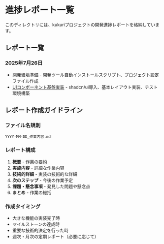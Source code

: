 # 進捗レポート一覧

このディレクトリには、kukuriプロジェクトの開発進捗レポートを格納しています。

## レポート一覧

### 2025年7月26日
- [開発環境準備](./2025-07-26_開発環境準備.md) - 開発ツール自動インストールスクリプト、プロジェクト設定ファイル作成
- [UIコンポーネント基盤実装](./2025-07-26_UIコンポーネント基盤実装.md) - shadcn/ui導入、基本レイアウト実装、テスト環境構築

## レポート作成ガイドライン

### ファイル名規則
```
YYYY-MM-DD_作業内容.md
```

### レポート構成
1. **概要** - 作業の要約
2. **実施内容** - 詳細な作業内容
3. **技術的詳細** - 実装の技術的な詳細
4. **次のステップ** - 今後の作業予定
5. **課題・懸念事項** - 発見した問題や懸念点
6. **まとめ** - 作業の総括

### 作成タイミング
- 大きな機能の実装完了時
- マイルストーンの達成時
- 重要な技術的決定を行った時
- 週次・月次の定期レポート（必要に応じて）